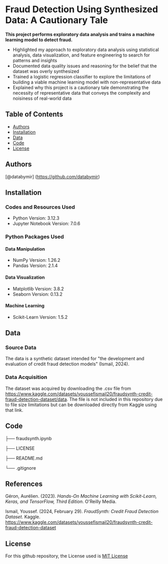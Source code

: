 # Fraud Detection Using Synthesized Data: A Cautionary Tale
**This project performs exploratory data analysis and trains a machine learning model to detect fraud.**
* Highlighted my approach to exploratory data analysis using statistical analysis, data visualization, and feature engineering to search for patterns and insights
* Documented data quality issues and reasoning for the belief that the dataset was overly synthesized
* Trained a logistic regression classifier to explore the limitations of building a viable machine learning model with non-representative data
* Explained why this project is a cautionary tale demonstrating the necessity of representative data that conveys the complexity and noisiness of real-world data

## Table of Contents
* [Authors](#authors)
* [Installation](#installation)
* [Data](#data)
* [Code](#code)
* [License](#license)

## Authors 
[@databymir] (https://github.com/databymir)

## Installation
### Codes and Resources Used
* Python Version: 3.12.3
* Jupyter Notebook Version: 7.0.6

### Python Packages Used
#### Data Manipulation
* NumPy Version: 1.26.2
* Pandas Version: 2.1.4

#### Data Visualization
* Matplotlib Version: 3.8.2
* Seaborn Version: 0.13.2

#### Machine Learning
* Scikit-Learn Version: 1.5.2

## Data
### Source Data
The data is a synthetic dataset intended for "the development and evaluation of credit fraud detection models" (Ismail, 2024).

### Data Acquisition
The dataset was acquired by downloading the .csv file from https://www.kaggle.com/datasets/youssefismail20/fraudsynth-credit-fraud-detection-dataset/data. The file is not included in this repository due to file size limitations but can be downloaded directly from Kaggle using that link.

## Code
├── fraudsynth.ipynb

├── LICENSE

├── README.md

└── .gitignore

## References
Géron, Aurélien. (2023). *Hands-On Machine Learning with Scikit-Learn, Keras, and TensorFlow, Third Edition*. O'Reilly Media.

Ismail, Youssef. (2024, February 29). *FraudSynth: Credit Fraud Detection Dataset*. Kaggle. https://www.kaggle.com/datasets/youssefismail20/fraudsynth-credit-fraud-detection-dataset

## License
For this github repository, the License used is [MIT License](https://opensource.org/license/mit/)